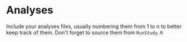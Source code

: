 # Analyses

Include your analyses files, usually numbering them from 1 to n to better keep track of them.
Don't forget to source them from `RunStudy.R`
